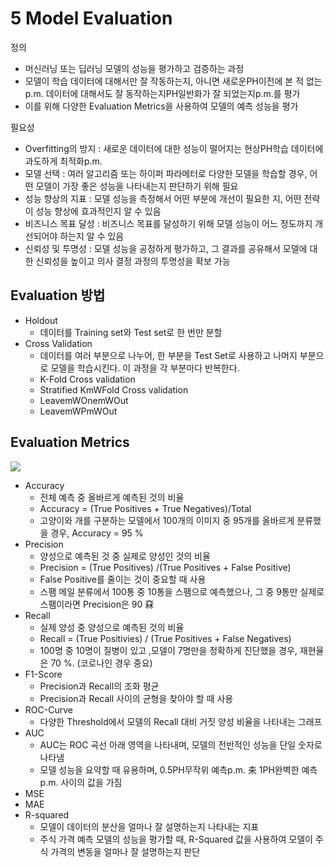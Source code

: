 # 5 Model Evaluation

정의

- 머신러닝 또는 딥러닝 모델의 성능을 평가하고 검증하는 과정
- 모델이 학습 데이터에 대해서만 잘 작동하는지, 아니면 새로운PH이전에 본 적 없는p.m. 데이터에 대해서도 잘 동작하는지PH일반화가 잘 되었는지p.m.를 평가
- 이를 위해 다양한 Evaluation Metrics을 사용하여 모델의 예측 성능을 평가

필요성

- Overfitting의 방지 : 새로운 데이터에 대한 성능이 떨어지는 현상PH학습 데이터에 과도하게 최적화p.m.
- 모델 선택 : 여러 알고리즘 또는 하이퍼 파라메터로 다양한 모델을 학습할 경우, 어떤 모델이 가장 좋은 성능을 나타내는지 판단하기 위해 필요
- 성능 향상의 지표 : 모델 성능을 측정해서 어떤 부분에 개선이 필요한 지, 어떤 전략이 성능 향상에 효과적인지 알 수 있음
- 비즈니스 목표 달성 : 비즈니스 목표를 달성하기 위해 모델 성능이 어느 정도까지 개선되어야 하는지 알 수 있음
- 신뢰성 및 투명성 : 모델 성능을 공정하게 평가하고, 그 결과를 공유해서 모델에 대한 신뢰성을 높이고 의사 결정 과정의 투명성을 확보 가능

## Evaluation 방법

- Holdout
  - 데이터를 Training set와 Test set로 한 번만 분할
- Cross Validation
  - 데이터를 여러 부분으로 나누어, 한 부분을 Test Set로 사용하고 나머지 부분으로 모델을 학습시킨다. 이 과정을 각 부분마다 반복한다.
  - K-Fold Cross validation
  - Stratified KmWFold Cross validation
  - LeavemWOnemWOut
  - LeavemWPmWOut

## Evaluation Metrics

![](https://glassboxmedicine.com/wp-content/uploads/2019/02/confusion-matrix.png?w=1200)

- Accuracy
  - 전체 예측 중 올바르게 예측된 것의 비율
  - Accuracy = (True Positives + True Negatives)/Total
  - 고양이와 개를 구분하는 모델에서 100개의 이미지 중 95개를 올바르게 분류했을 경우, Accuracy = 95 %
- Precision
  - 양성으로 예측된 것 중 실제로 양성인 것의 비율
  - Precision = (True Positives) /(True Positives + False Positive)
  - False Positive를 줄이는 것이 중요할 때 사용
  - 스팸 메일 분류에서 100통 중 10통을 스팸으로 예측했으나, 그 중 9통만 실제로 스팸이라면 Precision은 90 㚞
- Recall
  - 실제 양성 중 양성으로 예측된 것의 비율
  - Recall = (True Positivies) / (True Positives + False Negatives)
  - 100명 중 10명이 질병이 있고 ,모델이 7명만을 정확하게 진단했을 경우, 재현율은 70 %. (코로나인 경우 중요)
- F1-Score
  - Precision과 Recall의 조화 평균
  - Precision과 Recall 사이의 균형을 찾아야 할 때 사용
- ROC-Curve
  - 다양한 Threshold에서 모델의 Recall 대비 거짓 양성 비율을 나타내는
    그래프
- AUC
  - AUC는 ROC 곡선 아래 영역을 나타내며, 모델의 전반적인 성능을 단일
    숫자로 나타냄
  - 모델 성능을 요약할 때 유용하며, 0.5PH무작위 예측p.m. 㚓 1PH완벽한 예측p.m.
    사이의 값을 가짐
- MSE
- MAE
- R-squared
  - 모델이 데이터의 분산을 얼마나 잘 설명하는지 나타내는 지표
  - 주식 가격 예측 모델의 성능을 평가할 때, R-Squared 값을 사용하여 모델이 주식 가격의 변동을 얼마나 잘 설명하는지 판단
